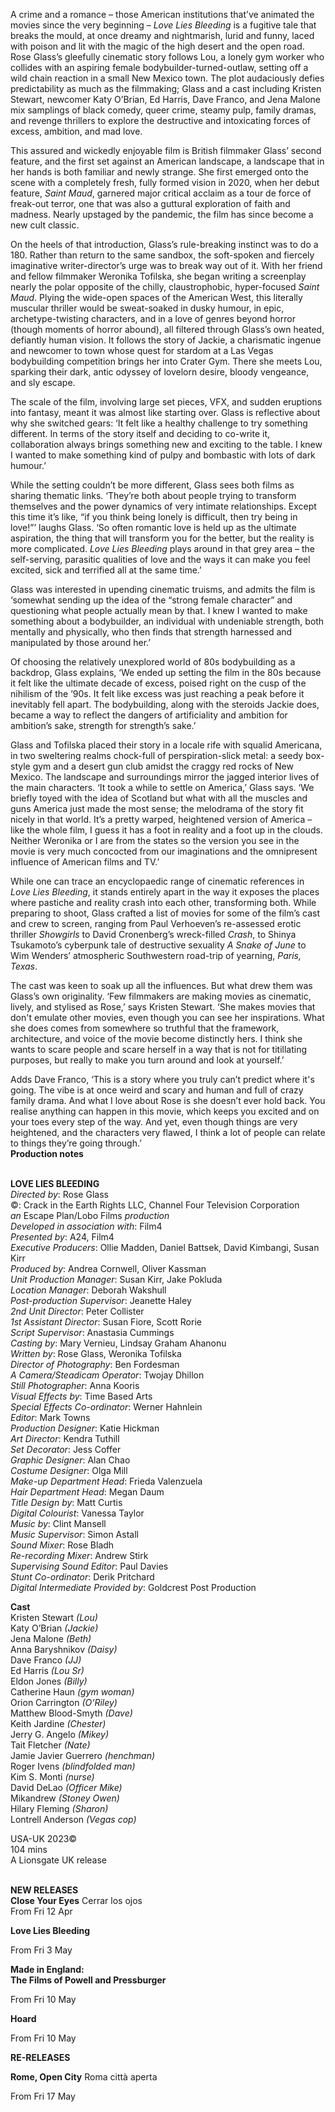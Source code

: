 
A crime and a romance – those American institutions that’ve animated the movies since the very beginning – _Love Lies Bleeding_ is a fugitive tale that breaks the mould, at once dreamy and nightmarish, lurid and funny, laced with poison and lit with the magic of the high desert and the open road. Rose Glass’s gleefully cinematic story follows Lou, a lonely gym worker who collides with an aspiring female bodybuilder-turned-outlaw, setting off a wild chain reaction in a small New Mexico town. The plot audaciously defies predictability as much as the filmmaking; Glass and a cast including Kristen Stewart, newcomer Katy O’Brian, Ed Harris, Dave Franco, and Jena Malone mix samplings of black comedy, queer crime, steamy pulp, family dramas, and revenge thrillers to explore the destructive and intoxicating forces of excess, ambition, and mad love.

This assured and wickedly enjoyable film is British filmmaker Glass’ second feature, and the first set against an American landscape, a landscape that in her hands is both familiar and newly strange. She first emerged onto the scene with a completely fresh, fully formed vision in 2020, when her debut feature, _Saint Maud_, garnered major critical acclaim as a tour de force of freak-out terror, one that was also a guttural exploration of faith and madness. Nearly upstaged by the pandemic, the film has since become a new cult classic.

On the heels of that introduction, Glass’s rule-breaking instinct was to do a 180. Rather than return to the same sandbox, the soft-spoken and fiercely imaginative writer-director’s urge was to break way out of it. With her friend and fellow filmmaker Weronika Tofilska, she began writing a screenplay nearly the polar opposite of the chilly, claustrophobic, hyper-focused _Saint Maud_. Plying the wide-open spaces of the American West, this literally muscular thriller would be sweat-soaked in dusky humour, in epic, archetype-twisting characters, and in a love of genres beyond horror (though moments of horror abound), all filtered through Glass’s own heated, defiantly human vision. It follows the story of Jackie, a charismatic ingenue and newcomer to town whose quest for stardom at a Las Vegas bodybuilding competition brings her into Crater Gym. There she meets Lou, sparking their dark, antic odyssey of lovelorn desire, bloody vengeance, and sly escape.

The scale of the film, involving large set pieces, VFX, and sudden eruptions into fantasy, meant it was almost like starting over. Glass is reflective about why she switched gears: ‘It felt like a healthy challenge to try something different. In terms of the story itself and deciding to co-write it, collaboration always brings something new and exciting to the table. I knew I wanted to make something kind of pulpy and bombastic with lots of dark humour.’

While the setting couldn’t be more different, Glass sees both films as sharing thematic links. ‘They’re both about people trying to transform themselves and the power dynamics of very intimate relationships. Except this time it’s like, “if you think being lonely is difficult, then try being in love!”’ laughs Glass. ‘So often romantic love is held up as the ultimate aspiration, the thing that will transform you for the better, but the reality is more complicated. _Love Lies Bleeding_ plays around in that grey area – the self-serving, parasitic qualities of love and the ways it can make you feel excited, sick and terrified all at the same time.’

Glass was interested in upending cinematic truisms, and admits the film is ‘somewhat sending up the idea of the “strong female character” and questioning what people actually mean by that. I knew I wanted to make something about a bodybuilder, an individual with undeniable strength, both mentally and physically, who then finds that strength harnessed and manipulated by those around her.’

Of choosing the relatively unexplored world of 80s bodybuilding as a backdrop, Glass explains, ‘We ended up setting the film in the 80s because it felt like the ultimate decade of excess, poised right on the cusp of the nihilism of the ’90s. It felt like excess was just reaching a peak before it inevitably fell apart. The bodybuilding, along with the steroids Jackie does, became a way to reflect the dangers of artificiality and ambition for ambition’s sake, strength for strength’s sake.’

Glass and Tofilska placed their story in a locale rife with squalid Americana, in two sweltering realms chock-full of perspiration-slick metal: a seedy box-style gym and a desert gun club amidst the craggy red rocks of New Mexico. The landscape and surroundings mirror the jagged interior lives of the main characters. ‘It took a while to settle on America,’ Glass says. ‘We briefly toyed with the idea of Scotland but what with all the muscles and guns America just made the most sense; the melodrama of the story fit nicely in that world. It’s a pretty warped, heightened version of America – like the whole film, I guess it has a foot in reality and a foot up in the clouds. Neither Weronika or I are from the states so the version you see in the movie is very much concocted from our imaginations and the omnipresent influence of American films and TV.’

While one can trace an encyclopaedic range of cinematic references in _Love Lies Bleeding_, it stands entirely apart in the way it exposes the places where pastiche and reality crash into each other, transforming both. While preparing to shoot, Glass crafted a list of movies for some of the film’s cast and crew to screen, ranging from Paul Verhoeven’s re-assessed erotic thriller _Showgirls_ to David Cronenberg’s wreck-filled _Crash_, to Shinya Tsukamoto’s cyberpunk tale of destructive sexuality _A Snake of June_ to Wim Wenders’ atmospheric Southwestern road-trip of yearning, _Paris, Texas_.

The cast was keen to soak up all the influences. But what drew them was Glass’s own originality. ‘Few filmmakers are making movies as cinematic, lively, and stylised as Rose,’ says Kristen Stewart. ‘She makes movies that don't emulate other movies, even though you can see her inspirations. What she does comes from somewhere so truthful that the framework, architecture, and voice of the movie become distinctly hers. I think she wants to scare people and scare herself in a way that is not for titillating purposes, but really to make you turn around and look at yourself.’

Adds Dave Franco, ‘This is a story where you truly can’t predict where it's going. The vibe is at once weird and scary and human and full of crazy family drama. And what I love about Rose is she doesn’t ever hold back. You realise anything can happen in this movie, which keeps you excited and on your toes every step of the way. And yet, even though things are very heightened, and the characters very flawed, I think a lot of people can relate to things they’re going through.’  
**Production notes**
<br><br>

**LOVE LIES BLEEDING**  
_Directed by_: Rose Glass  
©: Crack in the Earth Rights LLC,  Channel Four Television Corporation  
_an_ Escape Plan/Lobo Films _production_  
_Developed in association with_: Film4  
_Presented by_: A24, Film4  
_Executive Producers_: Ollie Madden, Daniel Battsek, David Kimbangi, Susan Kirr  
_Produced by_: Andrea Cornwell, Oliver Kassman  
_Unit Production Manager_: Susan Kirr, Jake Pokluda  
_Location Manager_: Deborah Wakshull  
_Post-production Supervisor_: Jeanette Haley  
_2nd Unit Director_: Peter Collister  
_1st Assistant Director_: Susan Fiore, Scott Rorie  
_Script Supervisor_: Anastasia Cummings  
_Casting by_: Mary Vernieu,  Lindsay Graham Ahanonu  
_Written by_: Rose Glass, Weronika Tofilska  
_Director of Photography_: Ben Fordesman  
_A Camera/Steadicam Operator_: Twojay Dhillon  
_Still Photographer_: Anna Kooris  
_Visual Effects by_: Time Based Arts  
_Special Effects Co-ordinator_: Werner Hahnlein  
_Editor_: Mark Towns  
_Production Designer_: Katie Hickman  
_Art Director_: Kendra Tuthill  
_Set Decorator_: Jess Coffer  
_Graphic Designer_: Alan Chao  
_Costume Designer_: Olga Mill  
_Make-up Department Head_: Frieda Valenzuela  
_Hair Department Head_: Megan Daum  
_Title Design by_: Matt Curtis  
_Digital Colourist_: Vanessa Taylor  
_Music by_: Clint Mansell  
_Music Supervisor_: Simon Astall  
_Sound Mixer_: Rose Bladh  
_Re-recording Mixer_: Andrew Stirk  
_Supervising Sound Editor_: Paul Davies  
_Stunt Co-ordinator_: Derik Pritchard  
_Digital Intermediate Provided by_:  Goldcrest Post Production

**Cast**  
Kristen Stewart _(Lou)_  
Katy O’Brian _(Jackie)_  
Jena Malone _(Beth)_  
Anna Baryshnikov _(Daisy)_  
Dave Franco _(JJ)_  
Ed Harris _(Lou Sr)_  
Eldon Jones _(Billy)_  
Catherine Haun _(gym woman)_  
Orion Carrington _(O’Riley)_  
Matthew Blood-Smyth _(Dave)_  
Keith Jardine _(Chester)_  
Jerry G. Angelo _(Mikey)_  
Tait Fletcher _(Nate)_  
Jamie Javier Guerrero _(henchman)_  
Roger Ivens _(blindfolded man)_  
Kim S. Monti _(nurse)_  
David DeLao _(Officer Mike)_  
Mikandrew _(Stoney Owen)_  
Hilary Fleming _(Sharon)_  
Lontrell Anderson _(Vegas cop)_

USA-UK 2023©  
104 mins  
A Lionsgate UK release
<br><br>

**NEW RELEASES**<br>
**Close Your Eyes** Cerrar los ojos<br>
From Fri 12 Apr<br>

**Love Lies Bleeding**<br>

From Fri 3 May<br>

**Made in England:  
The Films of Powell and Pressburger**<br>

From Fri 10 May<br>

**Hoard**<br>

From Fri 10 May

**RE-RELEASES**<br>

**Rome, Open City** Roma città aperta<br>

From Fri 17 May<br>
<br><br>
<!--stackedit_data:
eyJoaXN0b3J5IjpbLTQwNTM1MDgxN119
-->